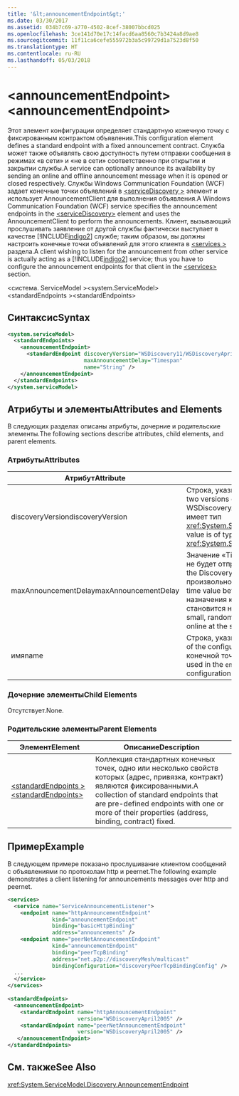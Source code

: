 ```yaml
---
title: '&lt;announcementEndpoint&gt;'
ms.date: 03/30/2017
ms.assetid: 034b7c69-a770-4502-8cef-38007bbcd025
ms.openlocfilehash: 3ce141d70e17c14facd6aa8560c7b3424a8d9ae8
ms.sourcegitcommit: 11f11ca6cefe555972b3a5c99729d1a7523d8f50
ms.translationtype: HT
ms.contentlocale: ru-RU
ms.lasthandoff: 05/03/2018
---
```

# <a name="ltannouncementendpointgt"></a><span data-ttu-id="b8fa8-102">&lt;announcementEndpoint&gt;</span><span class="sxs-lookup"><span data-stu-id="b8fa8-102">&lt;announcementEndpoint&gt;</span></span>
<span data-ttu-id="b8fa8-103">Этот элемент конфигурации определяет стандартную конечную точку с фиксированным контрактом объявления.</span><span class="sxs-lookup"><span data-stu-id="b8fa8-103">This configuration element defines a standard endpoint with a fixed announcement contract.</span></span> <span data-ttu-id="b8fa8-104">Служба может также объявлять свою доступность путем отправки сообщения в режимах «в сети» и «не в сети» соответственно при открытии и закрытии службы.</span><span class="sxs-lookup"><span data-stu-id="b8fa8-104">A service can optionally announce its availability by sending an online and offline announcement message when it is opened or closed respectively.</span></span> <span data-ttu-id="b8fa8-105">Службы Windows Communication Foundation (WCF) задает конечные точки объявлений в [ \<serviceDiscovery >](../../../../../docs/framework/configure-apps/file-schema/wcf/servicediscovery.md) элемент и использует AnnouncementClient для выполнения объявления.</span><span class="sxs-lookup"><span data-stu-id="b8fa8-105">A Windows Communication Foundation (WCF) service specifies the announcement endpoints in the [\<serviceDiscovery>](../../../../../docs/framework/configure-apps/file-schema/wcf/servicediscovery.md) element and uses the AnnouncementClient to perform the announcements.</span></span> <span data-ttu-id="b8fa8-106">Клиент, вызывающий прослушивать заявление от другой службы фактически выступает в качестве [!INCLUDE[indigo2](../../../../../includes/indigo2-md.md)] службе; таким образом, вы должны настроить конечные точки объявлений для этого клиента в [ \<services >](../../../../../docs/framework/configure-apps/file-schema/wcf/services.md) раздела.</span><span class="sxs-lookup"><span data-stu-id="b8fa8-106">A client wishing to listen for the announcement from other service is actually acting as a [!INCLUDE[indigo2](../../../../../includes/indigo2-md.md)] service; thus you have to configure the announcement endpoints for that client in the [\<services>](../../../../../docs/framework/configure-apps/file-schema/wcf/services.md) section.</span></span>  
  
<span data-ttu-id="b8fa8-107">\<система. ServiceModel ></span><span class="sxs-lookup"><span data-stu-id="b8fa8-107">\<system.ServiceModel></span></span>  
<span data-ttu-id="b8fa8-108">\<standardEndpoints ></span><span class="sxs-lookup"><span data-stu-id="b8fa8-108">\<standardEndpoints></span></span>  
  
## <a name="syntax"></a><span data-ttu-id="b8fa8-109">Синтаксис</span><span class="sxs-lookup"><span data-stu-id="b8fa8-109">Syntax</span></span>  
  
```xml  
<system.serviceModel>  
  <standardEndpoints>
    <announcementEndpoint>
      <standardEndpoint discoveryVersion="WSDiscovery11/WSDiscoveryApril2005" 
                        maxAnnouncementDelay="Timespan" 
                        name="String" />
    </announcementEndpoint>
  </standardEndpoints>  
</system.serviceModel>  
```  
  
## <a name="attributes-and-elements"></a><span data-ttu-id="b8fa8-110">Атрибуты и элементы</span><span class="sxs-lookup"><span data-stu-id="b8fa8-110">Attributes and Elements</span></span>  
 <span data-ttu-id="b8fa8-111">В следующих разделах описаны атрибуты, дочерние и родительские элементы.</span><span class="sxs-lookup"><span data-stu-id="b8fa8-111">The following sections describe attributes, child elements, and parent elements.</span></span>  
  
### <a name="attributes"></a><span data-ttu-id="b8fa8-112">Атрибуты</span><span class="sxs-lookup"><span data-stu-id="b8fa8-112">Attributes</span></span>  
  
|<span data-ttu-id="b8fa8-113">Атрибут</span><span class="sxs-lookup"><span data-stu-id="b8fa8-113">Attribute</span></span>|<span data-ttu-id="b8fa8-114">Описание</span><span class="sxs-lookup"><span data-stu-id="b8fa8-114">Description</span></span>|  
|---------------|-----------------|  
|<span data-ttu-id="b8fa8-115">discoveryVersion</span><span class="sxs-lookup"><span data-stu-id="b8fa8-115">discoveryVersion</span></span>|<span data-ttu-id="b8fa8-116">Строка, указывающая одну из двух версий протокола WS-Discovery.</span><span class="sxs-lookup"><span data-stu-id="b8fa8-116">A string that specifies one of the two versions of WS-Discovery protocol.</span></span> <span data-ttu-id="b8fa8-117">Допустимые значения: WSDiscovery11 и WSDiscoveryApril2005.</span><span class="sxs-lookup"><span data-stu-id="b8fa8-117">Valid values are WSDiscovery11 and WSDiscoveryApril2005.</span></span> <span data-ttu-id="b8fa8-118">Это значение имеет тип <xref:System.ServiceModel.Discovery.Configuration.AnnouncementEndpointElement.DiscoveryVersion>.</span><span class="sxs-lookup"><span data-stu-id="b8fa8-118">This value is of type <xref:System.ServiceModel.Discovery.Configuration.AnnouncementEndpointElement.DiscoveryVersion>.</span></span>|  
|<span data-ttu-id="b8fa8-119">maxAnnouncementDelay</span><span class="sxs-lookup"><span data-stu-id="b8fa8-119">maxAnnouncementDelay</span></span>|<span data-ttu-id="b8fa8-120">Значение «Timespan», указывающее максимальную задержку, в течение которой протокол Discovery не будет отправлять сообщение Hello.</span><span class="sxs-lookup"><span data-stu-id="b8fa8-120">A Timespan value that specifies the maximum value for the delay the Discovery protocol will wait before sending a Hello message.</span></span> <span data-ttu-id="b8fa8-121">Перед отправкой сообщения ожидают произвольное время в диапазоне от 0 до значения этого атрибута.</span><span class="sxs-lookup"><span data-stu-id="b8fa8-121">The messages will wait for a random time value between 0 and the value of this attribute before being sent.</span></span> <span data-ttu-id="b8fa8-122">Этот атрибут используется для назначения короткой произвольной задержки для предотвращения перегрузки сети, когда сеть становится недоступной, а все службы входят в сеть одновременно.</span><span class="sxs-lookup"><span data-stu-id="b8fa8-122">This attribute is used to set a small, random delay to prevent network storms when a network goes out and all services come back online at the same time.</span></span>|  
|<span data-ttu-id="b8fa8-123">имя</span><span class="sxs-lookup"><span data-stu-id="b8fa8-123">name</span></span>|<span data-ttu-id="b8fa8-124">Строка, указывающая имя конфигурации стандартной конечной точки.</span><span class="sxs-lookup"><span data-stu-id="b8fa8-124">A String that specifies the name of the configuration of the standard endpoint.</span></span> <span data-ttu-id="b8fa8-125">Это имя используется в атрибуте `endpointConfiguration` конечной точки службы для связывания стандартной конечной точки с ее конфигурацией.</span><span class="sxs-lookup"><span data-stu-id="b8fa8-125">The name is used in the `endpointConfiguration` attribute of the service endpoint to link a standard endpoint to its configuration.</span></span>|  
  
### <a name="child-elements"></a><span data-ttu-id="b8fa8-126">Дочерние элементы</span><span class="sxs-lookup"><span data-stu-id="b8fa8-126">Child Elements</span></span>  
 <span data-ttu-id="b8fa8-127">Отсутствует.</span><span class="sxs-lookup"><span data-stu-id="b8fa8-127">None.</span></span>  
  
### <a name="parent-elements"></a><span data-ttu-id="b8fa8-128">Родительские элементы</span><span class="sxs-lookup"><span data-stu-id="b8fa8-128">Parent Elements</span></span>  
  
|<span data-ttu-id="b8fa8-129">Элемент</span><span class="sxs-lookup"><span data-stu-id="b8fa8-129">Element</span></span>|<span data-ttu-id="b8fa8-130">Описание</span><span class="sxs-lookup"><span data-stu-id="b8fa8-130">Description</span></span>|  
|-------------|-----------------|  
|[<span data-ttu-id="b8fa8-131">\<standardEndpoints ></span><span class="sxs-lookup"><span data-stu-id="b8fa8-131">\<standardEndpoints></span></span>](../../../../../docs/framework/configure-apps/file-schema/wcf/standardendpoints.md)|<span data-ttu-id="b8fa8-132">Коллекция стандартных конечных точек, одно или несколько свойств которых (адрес, привязка, контракт) являются фиксированными.</span><span class="sxs-lookup"><span data-stu-id="b8fa8-132">A collection of standard endpoints that are pre-defined endpoints with one or more of their properties (address, binding, contract) fixed.</span></span>|  
  
## <a name="example"></a><span data-ttu-id="b8fa8-133">Пример</span><span class="sxs-lookup"><span data-stu-id="b8fa8-133">Example</span></span>  
 <span data-ttu-id="b8fa8-134">В следующем примере показано прослушивание клиентом сообщений с объявлениями по протоколам http и peernet.</span><span class="sxs-lookup"><span data-stu-id="b8fa8-134">The following example demonstrates a client listening for announcements messages over http and peernet.</span></span>  
  
```xml  
<services>  
  <service name="ServiceAnnouncementListener">  
    <endpoint name="httpAnnouncementEndpoint"  
              kind="announcementEndpoint"  
              binding="basicHttpBinding"  
              address="announcements" />  
    <endpoint name="peerNetAnnouncementEndpoint"  
              kind="announcementEndpoint"  
              binding="peerTcpBinding"  
              address="net.p2p://discoveryMesh/multicast"  
              bindingConfiguration="discoveryPeerTcpBindingConfig" />  
  ...  
  </service>  
</services>  
  
<standardEndpoints>  
  <announcementEndpoint>  
    <standardEndpoint name="httpAnnouncementEndpoint"                         
                      version="WSDiscoveryApril2005" />  
    <standardEndpoint name="peerNetAnnouncementEndpoint"                         
                      version="WSDiscoveryApril2005" />  
   </announcementEndpoint>  
</standardEndpoints>  
```  
  
## <a name="see-also"></a><span data-ttu-id="b8fa8-135">См. также</span><span class="sxs-lookup"><span data-stu-id="b8fa8-135">See Also</span></span>  
 <xref:System.ServiceModel.Discovery.AnnouncementEndpoint>
